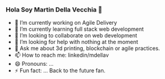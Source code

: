 ### Hola Soy Martin Della Vecchia 👋



- 🔭 I’m currently working on Agile Delivery
- 🌱 I’m currently learning full stack web development
- 👯 I’m looking to collaborate on web development
- 🤔 I’m looking for help with nothing at the moment
- 💬 Ask me about 3d printing, blockchain or agile practices.
- 📫 How to reach me: linkedin/mdellav
- 😄 Pronouns: ...
- ⚡ Fun fact: ... Back to the future fan.


